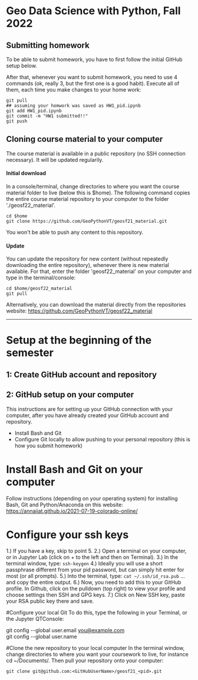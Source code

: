 # Geo Data Science with Python, Fall 2022

## Submitting homework

To be able to submit homework, you have to first follow the initial GitHub setup below.

After that, whenever you want to submit homework, you need to use 4 commands (ok, really 3, but the first one is a good habit). Execute all of them, each time you make changes to your home work:
```
git pull
## assuming your homwork was saved as HW1_pid.ipynb
git add HW1_pid.ipynb
git commit -m "HW1 submitted!!"
git push
```

## Cloning course material to your computer
The course material is available in a public repository (no SSH connection necessary). It will be updated regularily.

#### Initial download
In a console/terminal, change directories to where you want the course material folder to live (below this is $home). The following command copies the entire course material repository to your computer to the folder './geosf22_material'.

```
cd $home
git clone https://github.com/GeoPythonVT/geosf21_material.git
```
You won't be able to push any content to this repository.

#### Update
You can update the repository for new content (without repeatedly downloading the entire repository), whenever there is new material available. For that, enter the folder 'geosf22_material' on your computer and type in the terminal/console:
```
cd $home/geosf22_material
git pull
```
Alternatively, you can download the material directly from the repositories website:
https://github.com/GeoPythonVT/geosf22_material


---
# Setup at the beginning of the semester

## 1: Create GitHub account and repository


## 2: GitHub setup on your computer

This instructions are for setting up your GitHub connection with your computer, after you have already created your GitHub account and repository.

- Install Bash and Git
- Configure Git locally to allow pushing to your personal repository (this is how you submit homework)

# Install Bash and Git on your computer
Follow instructions (depending on your operating system) for installing Bash, Git and Python/Anaconda on this website: https://annajiat.github.io/2021-07-19-colorado-online/

# Configure your ssh keys
1.) If you have a key, skip to point 5.
2.) Open a terminal on your computer, or in Jupyter Lab (click on + to the left and then on Terminal).
3.) In the terminal window, type:
```ssh-keygen```
4.) Ideally you will use a short passphrase different from your pid password, but can simply hit enter for most (or all prompts).
5.) Into the terminal, type:
```cat ~/.ssh/id_rsa.pub```
... and copy the entire output.
6.) Now, you need to add this to your GitHub profile. In Github, click on the pulldown (top right) to view your profile and choose settings then SSH and GPG keys.
7.) Click on New SSH key, paste your RSA public key there and save.

#Configure your local Git
To do this, type the following in your Terminal, or the Jupyter QTConsole:

git config --global user.email <you@example.com>  
git config --global user.name <GitHubUserName> 


#Clone the new repository to your local computer
In the terminal window, change directories to where you want your coursework to live, for instance cd ~/Documents/. Then pull your repository onto your computer:

```git clone git@github.com:<GitHubUserName>/geosf21_<pid>.git```
